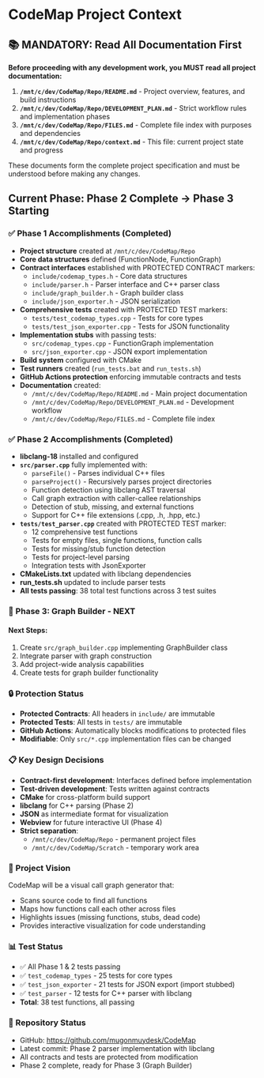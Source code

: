 # CodeMap Project Context

## 📚 MANDATORY: Read All Documentation First

**Before proceeding with any development work, you MUST read all project documentation:**

1. **`/mnt/c/dev/CodeMap/Repo/README.md`** - Project overview, features, and build instructions
2. **`/mnt/c/dev/CodeMap/Repo/DEVELOPMENT_PLAN.md`** - Strict workflow rules and implementation phases
3. **`/mnt/c/dev/CodeMap/Repo/FILES.md`** - Complete file index with purposes and dependencies
4. **`/mnt/c/dev/CodeMap/Repo/context.md`** - This file: current project state and progress

These documents form the complete project specification and must be understood before making any changes.

## Current Phase: Phase 2 Complete → Phase 3 Starting  

### ✅ Phase 1 Accomplishments (Completed)
- **Project structure** created at `/mnt/c/dev/CodeMap/Repo`
- **Core data structures** defined (FunctionNode, FunctionGraph)
- **Contract interfaces** established with PROTECTED CONTRACT markers:
  - `include/codemap_types.h` - Core data structures
  - `include/parser.h` - Parser interface and C++ parser class
  - `include/graph_builder.h` - Graph builder class
  - `include/json_exporter.h` - JSON serialization
- **Comprehensive tests** created with PROTECTED TEST markers:
  - `tests/test_codemap_types.cpp` - Tests for core types
  - `tests/test_json_exporter.cpp` - Tests for JSON functionality
- **Implementation stubs** with passing tests:
  - `src/codemap_types.cpp` - FunctionGraph implementation
  - `src/json_exporter.cpp` - JSON export implementation
- **Build system** configured with CMake
- **Test runners** created (`run_tests.bat` and `run_tests.sh`)
- **GitHub Actions protection** enforcing immutable contracts and tests
- **Documentation** created:
  - `/mnt/c/dev/CodeMap/Repo/README.md` - Main project documentation
  - `/mnt/c/dev/CodeMap/Repo/DEVELOPMENT_PLAN.md` - Development workflow
  - `/mnt/c/dev/CodeMap/Repo/FILES.md` - Complete file index

### ✅ Phase 2 Accomplishments (Completed)

- **libclang-18** installed and configured
- **`src/parser.cpp`** fully implemented with:
  - `parseFile()` - Parses individual C++ files
  - `parseProject()` - Recursively parses project directories  
  - Function detection using libclang AST traversal
  - Call graph extraction with caller-callee relationships
  - Detection of stub, missing, and external functions
  - Support for C++ file extensions (.cpp, .h, .hpp, etc.)
- **`tests/test_parser.cpp`** created with PROTECTED TEST marker:
  - 12 comprehensive test functions
  - Tests for empty files, single functions, function calls
  - Tests for missing/stub function detection
  - Tests for project-level parsing
  - Integration tests with JsonExporter
- **CMakeLists.txt** updated with libclang dependencies
- **run_tests.sh** updated to include parser tests
- **All tests passing**: 38 total test functions across 3 test suites

### 🚧 Phase 3: Graph Builder - NEXT

#### Next Steps:
1. Create `src/graph_builder.cpp` implementing GraphBuilder class
2. Integrate parser with graph construction
3. Add project-wide analysis capabilities
4. Create tests for graph builder functionality

### 🔒 Protection Status
- **Protected Contracts**: All headers in `include/` are immutable
- **Protected Tests**: All tests in `tests/` are immutable  
- **GitHub Actions**: Automatically blocks modifications to protected files
- **Modifiable**: Only `src/*.cpp` implementation files can be changed

### 📋 Key Design Decisions
- **Contract-first development**: Interfaces defined before implementation
- **Test-driven development**: Tests written against contracts
- **CMake** for cross-platform build support
- **libclang** for C++ parsing (Phase 2)
- **JSON** as intermediate format for visualization
- **Webview** for future interactive UI (Phase 4)
- **Strict separation**:
  - `/mnt/c/dev/CodeMap/Repo` - permanent project files
  - `/mnt/c/dev/CodeMap/Scratch` - temporary work area

### 🎯 Project Vision
CodeMap will be a visual call graph generator that:
- Scans source code to find all functions
- Maps how functions call each other across files
- Highlights issues (missing functions, stubs, dead code)
- Provides interactive visualization for code understanding

### 📊 Test Status
- ✅ All Phase 1 & 2 tests passing
- ✅ `test_codemap_types` - 25 tests for core types
- ✅ `test_json_exporter` - 21 tests for JSON export (import stubbed)
- ✅ `test_parser` - 12 tests for C++ parser with libclang
- **Total**: 38 test functions, all passing

### 🔄 Repository Status
- GitHub: https://github.com/mugonmuydesk/CodeMap
- Latest commit: Phase 2 parser implementation with libclang
- All contracts and tests are protected from modification
- Phase 2 complete, ready for Phase 3 (Graph Builder)